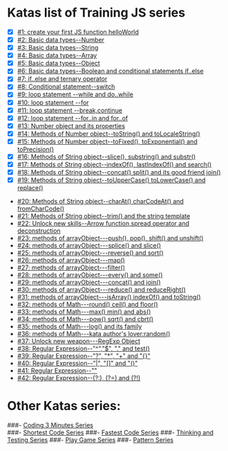 # Katas list of Training JS series
 - [x] [#1: create your first JS function helloWorld](http://www.codewars.com/kata/571ec274b1c8d4a61c0000c8)
 - [x] [#2: Basic data types--Number](http://www.codewars.com/kata/571edd157e8954bab500032d)
 - [x] [#3:  Basic data types--String](http://www.codewars.com/kata/571edea4b625edcb51000d8e)
 - [x] [#4:  Basic data types--Array](http://www.codewars.com/kata/571effabb625ed9b0600107a)
 - [x] [#5:  Basic data types--Object](http://www.codewars.com/kata/571f1eb77e8954a812000837)
 - [x] [#6:  Basic data types--Boolean and conditional statements if..else](http://www.codewars.com/kata/571f832f07363d295d001ba8)
 - [x] [#7:  if..else and ternary operator](http://www.codewars.com/kata/57202aefe8d6c514300001fd)
 - [x] [#8: Conditional statement--switch](http://www.codewars.com/kata/572059afc2f4612825000d8a)
 - [x] [#9: loop statement --while and do..while](http://www.codewars.com/kata/57216d4bcdd71175d6000560)
 - [x] [#10: loop statement --for](http://www.codewars.com/kata/5721a78c283129e416000999)
 - [x] [#11: loop statement --break,continue](http://www.codewars.com/kata/5721c189cdd71194c1000b9b)
 - [x] [#12: loop statement --for..in and for..of](http://www.codewars.com/kata/5722b3f0bd5583cf44001000)
 - [x] [#13: Number object and  its properties](http://www.codewars.com/kata/5722fd3ab7162a3a4500031f)
 - [x] [#14: Methods of Number object--toString() and toLocaleString()](http://www.codewars.com/kata/57238ceaef9008adc7000603)
 - [x] [#15: Methods of Number object--toFixed(), toExponential() and toPrecision()](http://www.codewars.com/kata/57256064856584bc47000611)
 - [x] [#16: Methods of String object--slice(), substring() and substr()](http://www.codewars.com/kata/57274562c8dcebe77e001012)
 - [x] [#17: Methods of String object--indexOf(), lastIndexOf() and search()](http://www.codewars.com/kata/57277a31e5e51450a4000010)
 - [x] [#18: Methods of String object--concat() split() and its good friend join()](http://www.codewars.com/kata/57280481e8118511f7000ffa)
 - [x] [#19: Methods of String object--toUpperCase() toLowerCase() and replace()](http://www.codewars.com/kata/5728203b7fc662a4c4000ef3)
 - [#20: Methods of String object--charAt() charCodeAt() and fromCharCode()](http://www.codewars.com/kata/57284d23e81185ae6200162a)
 - [#21: Methods of String object--trim() and the string template](http://www.codewars.com/kata/5729b103dd8bac11a900119e)
 - [#22: Unlock new skills--Arrow function,spread operator and deconstruction](http://www.codewars.com/kata/572ab0cfa3af384df7000ff8)
 - [#23: methods of arrayObject---push(), pop(), shift() and unshift()](http://www.codewars.com/kata/572af273a3af3836660014a1)
 - [#24: methods of arrayObject---splice() and slice()](http://www.codewars.com/kata/572cb264362806af46000793)
 - [#25: methods of arrayObject---reverse() and sort()](http://www.codewars.com/kata/572df796914b5ba27c000c90)
 - [#26: methods of arrayObject---map()](http://www.codewars.com/kata/572fdeb4380bb703fc00002c)
 - [#27: methods of arrayObject---filter()](http://www.codewars.com/kata/573023c81add650b84000429)
 - [#28: methods of arrayObject---every() and some()](http://www.codewars.com/kata/57308546bd9f0987c2000d07)
 - [#29: methods of arrayObject---concat() and join()](http://www.codewars.com/kata/5731861d05d14d6f50000626)
 - [#30: methods of arrayObject---reduce() and reduceRight()](http://www.codewars.com/kata/573156709a231dcec9000ee8)
 - [#31: methods of arrayObject---isArray() indexOf() and toString()](http://www.codewars.com/kata/5732b0351eb838d03300101d)
 - [#32: methods of Math---round() ceil() and floor()](http://www.codewars.com/kata/5732d3c9791aafb0e4001236)
 - [#33: methods of Math---max() min() and abs()](http://www.codewars.com/kata/5733d6c2d780e20173000baa)
 - [#34: methods of Math---pow() sqrt() and cbrt()](http://www.codewars.com/kata/5733f948d780e27df6000e33)
 - [#35: methods of Math---log() and its family](http://www.codewars.com/kata/57353de879ccaeb9f8000564)
 - [#36: methods of Math---kata author's lover:random()](http://www.codewars.com/kata/5735956413c2054a680009ec)
 - [#37: Unlock new weapon---RegExp Object](http://www.codewars.com/kata/5735e39313c205fe39001173)
 - [#38: Regular Expression--"^","$", "." and test()](http://www.codewars.com/kata/573975d3ac3eec695b0013e0)
 - [#39: Regular Expression--"?", "*", "+" and "{}"](http://www.codewars.com/kata/573bca07dffc1aa693000139)
 - [#40: Regular Expression--"|", "[]" and "()"](http://www.codewars.com/kata/573d11c48b97c0ad970002d4)
 - [#41: Regular Expression--"\"](http://www.codewars.com/kata/573e6831e3201f6a9b000971)
 - [#42: Regular Expression--(?:), (?=) and (?!)](http://www.codewars.com/kata/573fb9223f9793e485000453)
 
 
 
# Other Katas series:
###- [Coding 3 Minutes Series](https://github.com/myjinxin2015/Katas-list-of-Training-JS-series/blob/master/coding-3-min.md)     
###- [Shortest Code Series](https://github.com/myjinxin2015/Katas-list-of-Training-JS-series/blob/master/Shortest%20Code%20Series.md) 
###- [Fastest Code Series](https://github.com/myjinxin2015/Katas-list-of-Training-JS-series/blob/master/Fastest%20Code%20Series.md)
###- [Thinking and Testing Series](https://github.com/myjinxin2015/Katas-list-of-Training-JS-series/blob/master/Thinking%20and%20Testing%20Series.md) 
###- [Play Game Series]()
###- [Pattern Series]()
